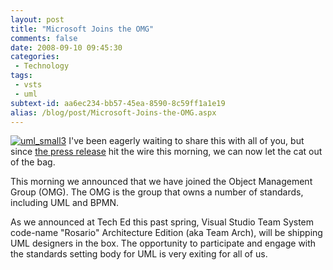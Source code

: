 ```yaml
---
layout: post
title: "Microsoft Joins the OMG"
comments: false
date: 2008-09-10 09:45:30
categories:
 - Technology
tags:
 - vsts
 - uml
subtext-id: aa6ec234-bb57-45ea-8590-8c59ff1a1e19
alias: /blog/post/Microsoft-Joins-the-OMG.aspx
---
```



[![uml_small3](/images/blog/WindowsLiveWriter/MicrosoftJoinstheOMG_962F/uml_small3_thumb_1.gif)](/images/blog/WindowsLiveWriter/MicrosoftJoinstheOMG_962F/uml_small3_4.gif) I've been eagerly waiting to share this with all of you, but since [the press release](http://www.microsoft.com/presspass/press/2008/sep08/09-10OMGModelingPR.mspx) hit the wire this morning, we can now let the cat out of the bag.

This morning we announced that we have joined the Object Management Group (OMG). The OMG is the group that owns a number of standards, including UML and BPMN.

As we announced at Tech Ed this past spring, Visual Studio Team System code-name "Rosario" Architecture Edition (aka Team Arch), will be shipping UML designers in the box. The opportunity to participate and engage with the standards setting body for UML is very exiting for all of us.

